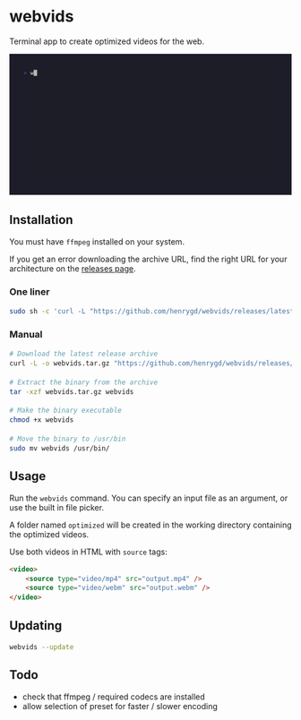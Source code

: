 # webvids

Terminal app to create optimized videos for the web.

![TUI example gif](assets/example.gif)

## Installation

You must have `ffmpeg` installed on your system.

If you get an error downloading the archive URL, find the right URL for your architecture on the [releases page](https://github.com/henrygd/webvids/releases).

### One liner

```bash
sudo sh -c 'curl -L "https://github.com/henrygd/webvids/releases/latest/download/webvids_$(uname -s)_$(uname -m | sed 's/x86_64/amd64/' | sed 's/i386/386/' | sed 's/aarch64/arm64/').tar.gz" | tar -xz -O webvids | tee /usr/bin/webvids >/dev/null && chmod +x /usr/bin/webvids'
```

### Manual

```bash
# Download the latest release archive
curl -L -o webvids.tar.gz "https://github.com/henrygd/webvids/releases/latest/download/webvids_$(uname -s)_$(uname -m | sed 's/x86_64/amd64/' | sed 's/i386/386/' | sed 's/aarch64/arm64/').tar.gz"

# Extract the binary from the archive
tar -xzf webvids.tar.gz webvids

# Make the binary executable
chmod +x webvids

# Move the binary to /usr/bin
sudo mv webvids /usr/bin/
```

## Usage

Run the `webvids` command. You can specify an input file as an argument, or use the built in file picker.

A folder named `optimized` will be created in the working directory containing the optimized videos.

Use both videos in HTML with `source` tags:

```html
<video>
	<source type="video/mp4" src="output.mp4" />
	<source type="video/webm" src="output.webm" />
</video>
```

## Updating

```bash
webvids --update
```

## Todo

- check that ffmpeg / required codecs are installed
- allow selection of preset for faster / slower encoding
